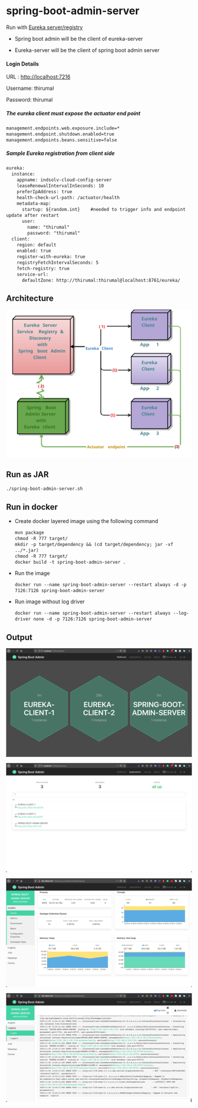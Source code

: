 # spring-boot-admin-server

Run with [Eureka server/registry](https://github.com/M-Thirumal/eureka-server) 

* Spring boot admin will be the client of eureka-server

* Eureka-server will be the client of spring boot admin server

#### Login Details

URL     : [http://localhost:7216](http://localhost:7216)

Username: thirumal

Password: thirumal


##### The eureka client must expose the actuator end point


	management.endpoints.web.exposure.include=*
	management.endpoint.shutdown.enabled=true
	management.endpoints.beans.sensitive=false


##### Sample Eureka registration from client side


	eureka:
	  instance:
	    appname: indsolv-cloud-config-server
	    leaseRenewalIntervalInSeconds: 10
	    preferIpAddress: true
	    health-check-url-path: /actuator/health
	    metadata-map:
	      startup: ${random.int}    #needed to trigger info and endpoint update after restart
	      user:
	        name: "thirumal"
	        password: "thirumal"
	  client:
	    region: default
	    enabled: true
	    register-with-eureka: true
	    registryFetchIntervalSeconds: 5
	    fetch-registry: true
	    service-url:
	      defaultZone: http://thirumal:thirumal@localhost:8761/eureka/


## Architecture

![Spring-boot-Admin-server-client-with-eureka](output/Spring-boot-Admin-server-client-with-eureka.svg)

## Run as JAR

	./spring-boot-admin-server.sh
	
## Run in docker

* Create docker layered image using the following command
	
      mvn package
      chmod -R 777 target/
      mkdir -p target/dependency && (cd target/dependency; jar -xf ../*.jar)
      chmod -R 777 target/
      docker build -t spring-boot-admin-server .
	
* Run the image
	
      docker run --name spring-boot-admin-server --restart always -d -p 7126:7126 spring-boot-admin-server
      
* Run image without log driver

      docker run --name spring-boot-admin-server --restart always --log-driver none -d -p 7126:7126 spring-boot-admin-server

## Output

![1.png](output/1.png)

![2.png](output/2.png)

![3.png](output/3.png)

![4.png](output/4.png)
